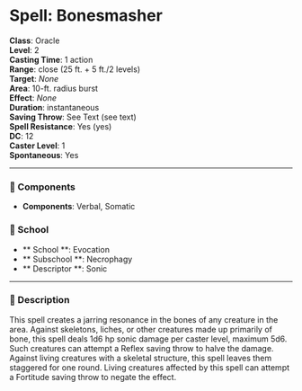 
# Spell: Bonesmasher
**Class**: Oracle  
**Level**: 2  
**Casting Time**: 1 action  
**Range**: close (25 ft. + 5 ft./2 levels)  
**Target**: _None_  
**Area**: 10-ft. radius burst  
**Effect**: _None_  
**Duration**: instantaneous  
**Saving Throw**: See Text (see text)  
**Spell Resistance**: Yes (yes)  
**DC**: 12  
**Caster Level**: 1  
**Spontaneous**: Yes

---

### 🔮 Components
- **Components**: Verbal, Somatic

### 🏫 School
- ** School **: Evocation
- ** Subschool **: Necrophagy
- ** Descriptor **: Sonic
---

### 📜 Description
This spell creates a jarring resonance in the bones of any creature in the area. Against skeletons, liches, or other creatures made up primarily of bone, this spell deals 1d6 hp sonic damage per caster level, maximum 5d6. Such creatures can attempt a Reflex saving throw to halve the damage. Against living creatures with a skeletal structure, this spell leaves them staggered for one round. Living creatures affected by this spell can attempt a Fortitude saving throw to negate the effect.
